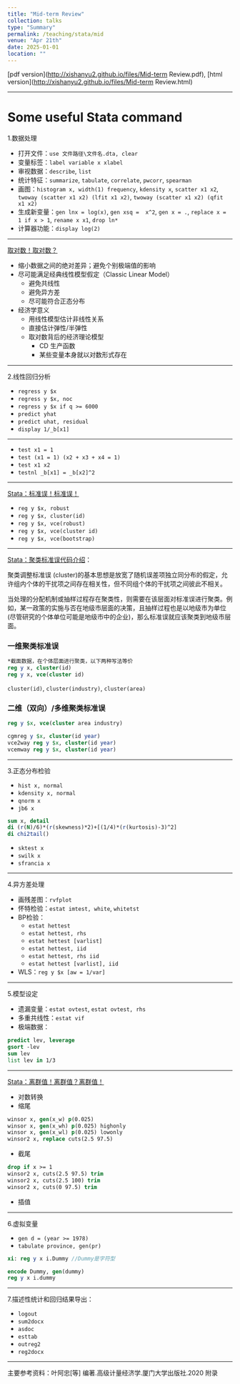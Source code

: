 ```yaml
---
title: "Mid-term Review"
collection: talks
type: "Summary"
permalink: /teaching/stata/mid
venue: "Apr 21th"
date: 2025-01-01
location: ""
---
```


[pdf version](http://xishanyu2.github.io/files/Mid-term Review.pdf), [html version](http://xishanyu2.github.io/files/Mid-term Review.html)

---

# Some useful Stata command
1.数据处理
- 打开文件：`use 文件路径\文件名.dta, clear`
- 变量标签：`label variable x xlabel`
- 审视数据：`describe`, `list`
- 统计特征：`summarize`, `tabulate`, `correlate`, `pwcorr`, `spearman`
- 画图：`histogram x, width(1) frequency`, `kdensity x`, `scatter x1 x2`, 
	`twoway (scatter x1 x2) (lfit x1 x2)`, `twoway (scatter x1 x2) (qfit x1 x2)`
- 生成新变量：`gen lnx = log(x)`, `gen xsq =  x^2`, `gen x = .`, 
	`replace x = 1 if x > 1`, `rename x x1`, `drop ln*`
- 计算器功能：`display log(2)`

---

[取对数！取对数？](https://www.lianxh.cn/details/615.html)

- 缩小数据之间的绝对差异；避免个别极端值的影响
- 尽可能满足经典线性模型假定（Classic Linear Model）
	- 避免共线性
	- 避免异方差
	- 尽可能符合正态分布
- 经济学意义
	- 用线性模型估计非线性关系
	- 直接估计弹性/半弹性
	- 取对数背后的经济理论模型
		- CD 生产函数
		- 某些变量本身就以对数形式存在


---

2.线性回归分析
- `regress y $x`
- `regress y $x, noc`
- `regress y $x if q >= 6000`
- `predict yhat`
- `predict uhat, residual`
- `display 1/_b[x1]`

---

- `test x1 = 1`
- `test (x1 = 1) (x2 + x3 + x4 = 1)`
- `test x1 x2`
- `testnl _b[x1] = _b[x2]^2`

---

 [Stata：标准误！标准误！](https://www.lianxh.cn/news/e365187a50dc3.html)
 
- `reg y $x, robust`
- `reg y $x, cluster(id)`
- `reg y $x, vce(robust)`
- `reg y $x, vce(cluster id)`
- `reg y $x, vce(bootstrap)`

---

[Stata：聚类标准误代码介绍](https://www.lianxh.cn/details/1189.html)：

聚类调整标准误 (cluster)的基本思想是放宽了随机误差项独立同分布的假定，允许组内个体的干扰项之间存在相关性，但不同组个体的干扰项之间彼此不相关。

当处理的分配机制或抽样过程存在聚类性，则需要在该层面对标准误进行聚类。例如，某一政策的实施与否在地级市层面的决策，且抽样过程也是以地级市为单位 (尽管研究的个体单位可能是地级市中的企业)，那么标准误就应该聚类到地级市层面。

### 一维聚类标准误

```stata
*截面数据，在个体层面进行聚类，以下两种写法等价
reg y x, cluster(id)
reg y x, vce(cluster id)
```

`cluster(id)`, `cluster(industry)`, `cluster(area)`

### 二维（双向）/多维聚类标准误

```stata
reg y $x, vce(cluster area industry)
```

```stata
cgmreg y $x, cluster(id year)
vce2way reg y $x, cluster(id year)
vcemway reg y $x, cluster(id year)
```

---

3.正态分布检验
- `hist x, normal`
- `kdensity x, normal`
- `qnorm x`
- `jb6 x`
```stata
sum x, detail
di (r(N)/6)*(r(skewness)*2)+[(1/4)*(r(kurtosis)-3)^2]
di chi2tail()
```
- `sktest x`
- `swilk x`
- `sfrancia x`

 ---
4.异方差处理
- 画残差图：`rvfplot`
- 怀特检验：`estat imtest, white`, `whitetst`
- BP检验：
	- `estat hettest`
	- `estat hettest, rhs`
	- `estat hettest [varlist]`
	- `estat hettest, iid`
	- `estat hettest, rhs iid`
	- `estat hettest [varlist], iid`
- WLS：`reg y $x [aw = 1/var]`

---

5.模型设定
- 遗漏变量：`estat ovtest`, `estat ovtest, rhs`
- 多重共线性：`estat vif`
- 极端数据：
```stata
predict lev, leverage
gsort -lev
sum lev
list lev in 1/3
```

---

[Stata：离群值！离群值？离群值！](https://www.lianxh.cn/details/175.html)

- 对数转换
- 缩尾
```stata
winsor x, gen(x_w) p(0.025)
winsor x, gen(x_wh) p(0.025) highonly
winsor x, gen(x_wl) p(0.025) lowonly
winsor2 x, replace cuts(2.5 97.5)
```
- 截尾
```stata
drop if x >= 1
winsor2 x, cuts(2.5 97.5) trim
winsor2 x, cuts(2.5 100) trim
winsor2 x, cuts(0 97.5) trim
```
- 插值

---

6.虚拟变量
- `gen d = (year >= 1978)`
- `tabulate province, gen(pr)`

```stata
xi: reg y x i.Dummy //Dummy是字符型
```

```stata
encode Dummy, gen(dummy)
reg y x i.dummy
```

---

7.描述性统计和回归结果导出：
- `logout`
- `sum2docx`
- `asdoc`
- `esttab`
- `outreg2`
- `reg2docx`

---

主要参考资料：叶阿忠[等] 编著.高级计量经济学.厦门大学出版社.2020 附录
